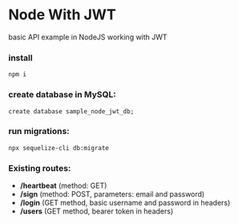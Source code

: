 # Node With JWT

basic API example in NodeJS working with JWT

### install
```
npm i
```

### create database in MySQL: 
```
create database sample_node_jwt_db;
```

### run migrations:
```
npx sequelize-cli db:migrate
```

### Existing routes:

* **/heartbeat** (method: GET)
* **/sign** (method: POST, parameters: email and password)
* **/login** (GET method, basic username and password in headers)
* **/users** (GET method, bearer token in headers)